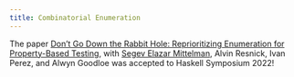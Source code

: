 ```yaml
---
title: Combinatorial Enumeration
---
```


The paper [Don’t Go Down the Rabbit Hole: Reprioritizing Enumeration
for Property-Based Testing](/pdf/CombinatorialEnum.pdf), with [Segev
Elazar Mittelman](), Alvin Resnick, Ivan Perez, and Alwyn Goodloe was
accepted to Haskell Symposium 2022!

